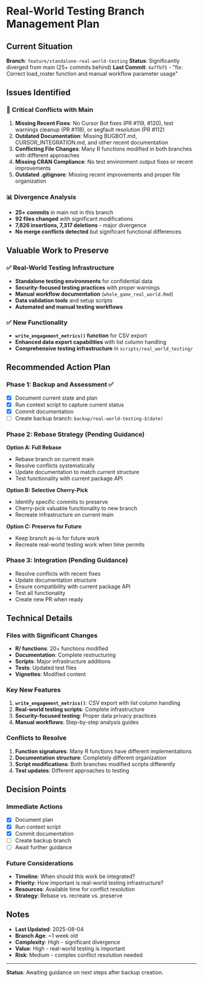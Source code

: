 # Real-World Testing Branch Management Plan

## Current Situation

**Branch**: `feature/standalone-real-world-testing`
**Status**: Significantly diverged from main (25+ commits behind)
**Last Commit**: `4a7fbf5` - "fix: Correct load_roster function and manual workflow parameter usage"

## Issues Identified

### 🚨 Critical Conflicts with Main
1. **Missing Recent Fixes**: No Cursor Bot fixes (PR #119, #120), test warnings cleanup (PR #118), or segfault resolution (PR #112)
2. **Outdated Documentation**: Missing BUGBOT.md, CURSOR_INTEGRATION.md, and other recent documentation
3. **Conflicting File Changes**: Many R functions modified in both branches with different approaches
4. **Missing CRAN Compliance**: No test environment output fixes or recent improvements
5. **Outdated .gitignore**: Missing recent improvements and proper file organization

### 📊 Divergence Analysis
- **25+ commits** in main not in this branch
- **92 files changed** with significant modifications
- **7,826 insertions, 7,317 deletions** - major divergence
- **No merge conflicts detected** but significant functional differences

## Valuable Work to Preserve

### ✅ Real-World Testing Infrastructure
- **Standalone testing environments** for confidential data
- **Security-focused testing practices** with proper warnings
- **Manual workflow documentation** (`whole_game_real_world.Rmd`)
- **Data validation tools** and setup scripts
- **Automated and manual testing workflows**

### ✅ New Functionality
- **`write_engagement_metrics()` function** for CSV export
- **Enhanced data export capabilities** with list column handling
- **Comprehensive testing infrastructure** in `scripts/real_world_testing/`

## Recommended Action Plan

### Phase 1: Backup and Assessment ✅
- [x] Document current state and plan
- [x] Run context script to capture current status
- [x] Commit documentation
- [ ] Create backup branch: `backup/real-world-testing-$(date)`

### Phase 2: Rebase Strategy (Pending Guidance)
**Option A: Full Rebase**
- Rebase branch on current main
- Resolve conflicts systematically
- Update documentation to match current structure
- Test functionality with current package API

**Option B: Selective Cherry-Pick**
- Identify specific commits to preserve
- Cherry-pick valuable functionality to new branch
- Recreate infrastructure on current main

**Option C: Preserve for Future**
- Keep branch as-is for future work
- Recreate real-world testing work when time permits

### Phase 3: Integration (Pending Guidance)
- Resolve conflicts with recent fixes
- Update documentation structure
- Ensure compatibility with current package API
- Test all functionality
- Create new PR when ready

## Technical Details

### Files with Significant Changes
- **R/ functions**: 20+ functions modified
- **Documentation**: Complete restructuring
- **Scripts**: Major infrastructure additions
- **Tests**: Updated test files
- **Vignettes**: Modified content

### Key New Features
1. **`write_engagement_metrics()`**: CSV export with list column handling
2. **Real-world testing scripts**: Complete infrastructure
3. **Security-focused testing**: Proper data privacy practices
4. **Manual workflows**: Step-by-step analysis guides

### Conflicts to Resolve
1. **Function signatures**: Many R functions have different implementations
2. **Documentation structure**: Completely different organization
3. **Script modifications**: Both branches modified scripts differently
4. **Test updates**: Different approaches to testing

## Decision Points

### Immediate Actions
- [x] Document plan
- [x] Run context script
- [x] Commit documentation
- [ ] Create backup branch
- [ ] Await further guidance

### Future Considerations
- **Timeline**: When should this work be integrated?
- **Priority**: How important is real-world testing infrastructure?
- **Resources**: Available time for conflict resolution
- **Strategy**: Rebase vs. recreate vs. preserve

## Notes

- **Last Updated**: 2025-08-04
- **Branch Age**: ~1 week old
- **Complexity**: High - significant divergence
- **Value**: High - real-world testing is important
- **Risk**: Medium - complex conflict resolution needed

---

**Status**: Awaiting guidance on next steps after backup creation. 